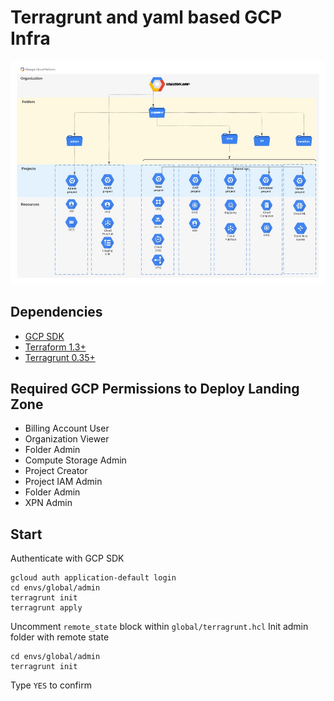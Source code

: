 # Terragrunt and yaml based GCP Infra
![enter image description here](https://github.com/cloudon-one/gcp-terragrunt-lz/blob/main/hld.jpeg)
## Dependencies

- [GCP SDK](https://cloud.google.com/sdk/docs/install)
- [Terraform 1.3+](https://developer.hashicorp.com/terraform/downloads?product_intent=terraform)
- [Terragrunt 0.35+](https://terragrunt.gruntwork.io/docs/getting-started/install/)

## Required GCP Permissions to Deploy Landing Zone

- Billing Account User
- Organization Viewer
- Folder Admin
- Compute Storage Admin
- Project Creator
- Project IAM Admin
- Folder Admin
- XPN Admin

## Start

Authenticate with GCP SDK

    gcloud auth application-default login
    cd envs/global/admin
    terragrunt init
    terragrunt apply
Uncomment `remote_state` block within `global/terragrunt.hcl`
Init admin folder with remote state

    cd envs/global/admin
    terragrunt init

Type `YES` to confirm
